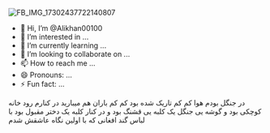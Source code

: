 ![FB_IMG_17302437722140807](https://github.com/user-attachments/assets/232ed870-85b5-4d1a-862f-e832e3a84a73)
- 👋 Hi, I’m @Alikhan00100
- 👀 I’m interested in ...
- 🌱 I’m currently learning ...
- 💞️ I’m looking to collaborate on ...
- 📫 How to reach me ...
- 😄 Pronouns: ...
- ⚡ Fun fact: ...

<!---
Alikhan00100/Alikhan00100 is a ✨ special ✨ repository because its `README.md` (this file) appears on your GitHub profile.
You can click the Preview link to take a look at your changes.
--->
در جنگل بودم هوا کم کم تاریک شده بود کم کم باران هم میبارید در کنارم رود خانه کوچکی بود و گوشه یی جنگل یک کلبه یی قشنگ بود و در کنار  کلبه یک دختر  مقبول بود با لباس گند افغانی که با اولین نگاه عاشقش شدم
